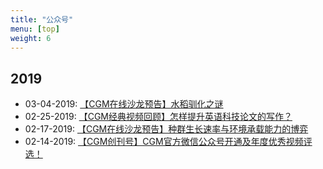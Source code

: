 ```yaml
---
title: "公众号"
menu: [top]
weight: 6
---
```


## 2019

- 03-04-2019: [【CGM在线沙龙预告】水稻驯化之谜](https://mp.weixin.qq.com/s/3equhiJJfcfVSIHj3h5l3g)
- 02-25-2019: [【CGM经典视频回顾】怎样提升英语科技论文的写作？](https://mp.weixin.qq.com/s?__biz=MzIxMTk0ODkyMg==&mid=2247483689&idx=1&sn=fa845ca6349b5e27dd7a373cb00a2e59&chksm=974cc53ca03b4c2a6600b6d0d44e4435a6c6ce2005c7df47e19418eef0d4ad3a378046cf0c07&mpshare=1&scene=1&srcid=0226c2X9zVNRc6BT9coiSOA2#rd)
- 02-17-2019: [【CGM在线沙龙预告】种群生长速率与环境承载能力的博弈](https://mp.weixin.qq.com/s?__biz=MzIxMTk0ODkyMg==&mid=2247483683&idx=1&sn=6c103cab57777edcb200e7cef80e0518&chksm=974cc536a03b4c2008017cff2bd818c265b228f85b532631106286138ce885b69b678b861667&token=1833911828&lang=zh_CN#rd)
- 02-14-2019: [【CGM创刊号】CGM官方微信公众号开通及年度优秀视频评选！](https://mp.weixin.qq.com/s/IbU7aX7-ZN_d8LGmZkvZBg)
